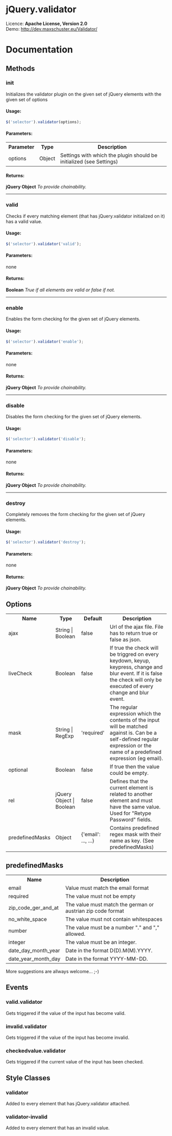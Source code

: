 
# jQuery.validator

Licence: <b>Apache License, Version 2.0</b><br />
Demo: http://dev.maxschuster.eu/Validator/

# Documentation

## Methods

### init
Initializes the validator plugin on the given set of jQuery elements with the given set of options

#### Usage:
```JavaScript
$('selector').validator(options);
```
#### Parameters:
<table>
    <tr>
        <th>Parameter</th>
        <th>Type</th>
        <th>Description</th>
    </tr>
    <tr>
        <td>options</td>
        <td>Object</td>
        <td>Settings with which the plugin should be initialized (see Settings)</td>
    </tr>
</table>

#### Returns:
<b>jQuery Object</b> <i>To provide chainability.</i>

<hr />

### valid
Checks if every matching element (that has jQuery.validator initialized on it) has a valid value.

#### Usage:
```JavaScript
$('selector').validator('valid');
```

#### Parameters:
none

#### Returns:
<b>Boolean</b> <i>True if all elements are valid or false if not.</i>

<hr />

### enable
Enables the form checking for the given set of jQuery elements.

#### Usage:
```JavaScript
$('selector').validator('enable');
```

#### Parameters:
none

#### Returns:
<b>jQuery Object</b> <i>To provide chainability.</i>

<hr />

### disable
Disables the form checking for the given set of jQuery elements.

#### Usage:
```JavaScript
$('selector').validator('disable');
```

#### Parameters:
none

#### Returns:
<b>jQuery Object</b> <i>To provide chainability.</i>

<hr />

### destroy
Completely removes the form checking for the given set of jQuery elements.

#### Usage:
```JavaScript
$('selector').validator('destroy');
```

#### Parameters:
none

#### Returns:
<b>jQuery Object</b> <i>To provide chainability.</i>


## Options
<table>
<tr>
<th>Name</th>
<th>Type</th>
<th>Default</th>
<th>Description</th>
</tr>
<tr>
<td>ajax</td>
<td>String | Boolean</td>
<td>false</td>
<td>
Url of the ajax file. File has to return true or false as json.
</td>
</tr>
<tr>
<td>liveCheck</td>
<td>Boolean</td>
<td>false</td>
<td>
If true the check will be triggred on every keydown, keyup, keypress, change and blur event. If it is false the check will only be executed of every change and blur event.
</td>
</tr>
<tr>
<td>mask</td>
<td>String | RegExp</td>
<td>'required'</td>
<td>
The regular expression which the contents of the input will be matched against is. Can be a self-defined regular expression or the name of a predefined expression (eg email).
</td>
</tr>
<tr>
<td>optional</td>
<td>Boolean</td>
<td>false</td>
<td>If true then the value could be empty.</td>
</tr>
<tr>
<td>rel</td>
<td>jQuery Object | Boolean</td>
<td>false</td>
<td>
Defines that the current element is related to another element and must have the same value. Used for "Retype Password" fields.
</td>
</tr>
<tr>
<td>predefinedMasks</td>
<td>Object</td>
<td>{'email': ..., ...}</td>
<td>Contains predefined regex mask with their name as key. (See predefinedMasks)</td>
</tr>
</table>

## predefinedMasks
<table>
<tr>
<th>
Name
</th>
<th>
Description
</th>
</tr>
<tr>
<td>
email
</td>
<td>
Value must match the email format
</td>
</tr>
<tr>
<td>
required
</td>
<td>
The value must not be empty
</td>
</tr>
<tr>
<td>
zip_code_ger_and_at
</td>
<td>
The value must match the german or austrian zip code format
</td>
</tr>
<tr>
<td>
no_white_space
</td>
<td>
The value must not contain whitespaces
</td>
</tr>
<tr>
<td>
number
</td>
<td>
The value must be a number "." and "," allowed.
</td>
</tr>
<tr>
<td>
integer
</td>
<td>
The value must be an integer.
</td>
</tr>
<tr>
<td>
date_day_month_year
</td>
<td>
Date in the format D(D).M(M).YYYY.
</td>
</tr>
<tr>
<td>
date_year_month_day
</td>
<td>
Date in the format YYYY-MM-DD.
</td>
</tr>
</table>

More suggestions are allways welcome... ;-)

## Events

### valid.validator

Gets triggered if the value of the input has become valid.

### invalid.validator

Gets triggered if the value of the input has become invalid.

### checkedvalue.validator

Gets triggered if the current value of the input has been checked.

## Style Classes

### validator

Added to every element that has jQuery.validator attached.

### validator-invalid

Added to every element that has an invalid value.